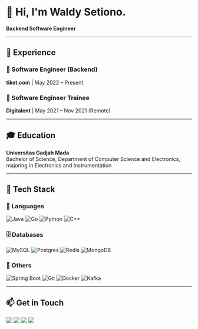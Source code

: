 # 👋 Hi, I'm Waldy Setiono.

**Backend Software Engineer**

---

## 💼 Experience

### 🔹 Software Engineer (Backend)  
**tiket.com** | May 2022 – Present  

### 🔹 Software Engineer Trainee  
**Digitalent** | May 2021 – Nov 2021 (Remote)  

---

## 🎓 Education

**Universitas Gadjah Mada**  
Bachelor of Science, Department of Computer Science and Electronics, majoring in Electronics and Instrumentation  

---

## 🚀 Tech Stack

### 🧩 Languages
![Java](https://img.shields.io/badge/Java-ED8B00?style=flat&logo=java&logoColor=white)
![Go](https://img.shields.io/badge/Go-00ADD8?style=flat&logo=go&logoColor=white)
![Python](https://img.shields.io/badge/Python-3776AB?style=flat&logo=python&logoColor=white)
![C++](https://img.shields.io/badge/C++-00599C?style=flat&logo=c%2B%2B&logoColor=white)

### 🗄️ Databases
![MySQL](https://img.shields.io/badge/MySQL-4479A1?style=flat&logo=mysql&logoColor=white)
![Postgres](https://img.shields.io/badge/Postgres-336791?style=flat&logo=postgresql&logoColor=white)
![Redis](https://img.shields.io/badge/Redis-DC382D?style=flat&logo=redis&logoColor=white)
![MongoDB](https://img.shields.io/badge/MongoDB-4EA94B?style=flat&logo=mongodb&logoColor=white)

### 🧰 Others
![Spring Boot](https://img.shields.io/badge/Spring_Boot-6DB33F?style=flat&logo=spring-boot&logoColor=white)
![Git](https://img.shields.io/badge/Git-F05032?style=flat&logo=git&logoColor=white)
![Docker](https://img.shields.io/badge/Docker-2496ED?style=flat&logo=docker&logoColor=white)
![Kafka](https://img.shields.io/badge/Kafka-20232A?style=flat&logo=apachekafka&logoColor=white)

---

## 📫 Get in Touch
<p align="left">
  <a href="https://linkedin.com/in/waldysetiono/"><img src="https://img.shields.io/badge/LinkedIn-blue?style=flat&logo=linkedin&logoColor=white"/></a>
  <a href="https://medium.com/@waldysetio/"><img src="https://img.shields.io/badge/Medium-12100E?style=flat&logo=medium&logoColor=white"/></a>
  <a href="https://leetcode.com/u/waldysetio/"><img src="https://img.shields.io/badge/LeetCode-000000?style=flat&logo=leetcode&logoColor=white"/></a>
  <a href="mailto:waldysetiono@gmail.com"><img src="https://img.shields.io/badge/Gmail-D14836?style=flat&logo=gmail&logoColor=white"/></a>
</p>
